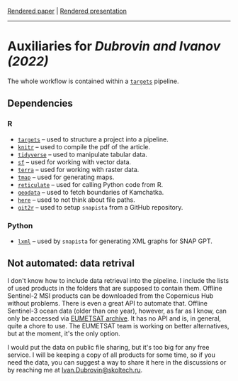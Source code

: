 [Rendered paper](https://iod-ine.github.io/igarss2022_kamchatka_hab/paper.html)
|
[Rendered presentation](https://iod-ine.github.io/igarss2022_kamchatka_hab/presentation.html)

---

# Auxiliaries for *Dubrovin and Ivanov (2022)*

The whole workflow is contained within a [`targets`](https://github.com/ropensci/targets) pipeline.

## Dependencies

### R
- [`targets`](https://docs.ropensci.org/targets/) – used to structure a project into a pipeline.
- [`knitr`](https://yihui.org/knitr/) – used to compile the pdf of the article.
- [`tidyverse`](https://www.tidyverse.org/) – used to manipulate tabular data.
- [`sf`](https://r-spatial.github.io/sf/) – used for working with vector data.
- [`terra`](https://rspatial.github.io/terra/reference/terra-package.html) – used for working with raster data.
- [`tmap`](https://r-tmap.github.io/tmap/) – used for generating maps.
- [`reticulate`](https://rstudio.github.io/reticulate/) – used for calling Python code from R.
- [`geodata`](https://github.com/rspatial/geodata/) – used to fetch boundaries of Kamchatka.
- [`here`](https://here.r-lib.org/) – used to not think about file paths.
- [`git2r`](https://docs.ropensci.org/git2r/) – used to setup `snapista` from a GitHub repository.

### Python
- [`lxml`](https://pypi.org/project/lxml/) – used by `snapista` for generating XML graphs for SNAP GPT.

## Not automated: data retrival

I don't know how to include data retrieval into the pipeline.
I include the lists of used products in the folders that are supposed to contain them.
Offline Sentinel-2 MSI products can be downloaded from the Copernicus Hub without problems.
There is even a great API to automate that.
Offline Sentinel-3 ocean data (older than one year), however, as far as I know, can only be accessed via [EUMETSAT archive](https://archive.eumetsat.int).
It has no API and is, in general, quite a chore to use.
The EUMETSAT team is working on better alternatives, but at the moment, it's the only option.

I would put the data on public file sharing, but it's too big for any free service.
I will be keeping a copy of all products for some time, so if you need the data, you can suggest a way to share it here in the discussions or by reaching me at Ivan.Dubrovin@skoltech.ru.

